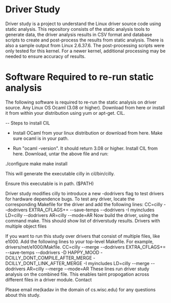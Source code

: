 Driver Study
=============

Driver study is a project to understand the Linux driver source code using static analysis. This repository consists of the static analysis tools to generate data, the driver analysis results in CSV format and database scripts to create and post-process the results from static analysis. There is also a sample output from Linux 2.6.37.6. The post-processing scripts were only tested for this kernel. For a newer kernel, additional processing may be needed to ensure accuracy of results.

Software Required to re-run static analysis
============================================
The following software is required to re-run the static analysis on driver source. Any Linux OS Ocaml (3.08 or higher). Download from here or install it from within your distribution using yum or apt-get. CIL. 

  -- Steps to install CIL

  - Install OCaml from your linux distribution or download from here. Make sure ocaml is in your path. 

  - Run "ocaml -version". It should return 3.08 or higher. Install CIL from here. Download, untar the above file and run: 
  
  ./configure make
  make install 

  This will generate the executable cilly in cil/bin/cilly. 
  
  Ensure this executable is in path. ($PATH) 
  
  Driver study modifies cilly to introduce a new -dodrivers flag to test drivers for hardware dependence bugs. To test any driver, locate the corresponding Makefile for the driver and add the following lines: CC=cilly --dodrivers EXTRA_CFLAGS+= --save-temps --dodrivers -I myincludes LD=cilly --dodrivers AR=cilly --mode=AR Now build the driver, using the command make. This should show list of driverstudy results. Drivers with multiple object files

If you want to run this study over drivers that consist of multiple files, like e1000. Add the following lines to your top-level Makefile. For example, drivers/net/e1000/Makfile. CC=cilly --merge --dodrivers EXTRA_CFLAGS+= --save-temps --dodrivers -D HAPPY_MOOD -DCILLY_DONT_COMPILE_AFTER_MERGE -DCILLY_DONT_LINK_AFTER_MERGE -I myincludes LD=cilly --merge --dodrivers AR=cilly --merge --mode=AR These lines run driver study analysis on the combined file. This enables taint propogation across different files in a driver module. Contact

Please email me(kadav in the domain of cs.wisc.edu) for any questions about this study.
